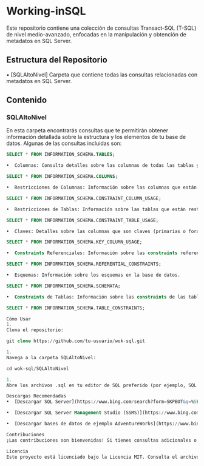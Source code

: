 # Working-inSQL

Este repositorio contiene una colección de consultas Transact-SQL (T-SQL) de nivel medio-avanzado, enfocadas en la manipulación y obtención de metadatos en SQL Server.

## Estructura del Repositorio

•  [SQLAltoNivel] Carpeta que contiene todas las consultas relacionadas con metadatos en SQL Server.


## Contenido

### SQLAltoNivel

En esta carpeta encontrarás consultas que te permitirán obtener información detallada sobre la estructura y los elementos de tu base de datos. Algunas de las consultas incluidas son:

```sql
SELECT * FROM INFORMATION_SCHEMA.TABLES;

•  Columnas: Consulta detalles sobre las columnas de todas las tablas y vistas.

SELECT * FROM INFORMATION_SCHEMA.COLUMNS;

•  Restricciones de Columnas: Información sobre las columnas que están restringidas por una constraint.

SELECT * FROM INFORMATION_SCHEMA.CONSTRAINT_COLUMN_USAGE;

•  Restricciones de Tablas: Información sobre las tablas que están restringidas por una constraint.

SELECT * FROM INFORMATION_SCHEMA.CONSTRAINT_TABLE_USAGE;

•  Claves: Detalles sobre las columnas que son claves (primarias o foráneas).

SELECT * FROM INFORMATION_SCHEMA.KEY_COLUMN_USAGE;

•  Constraints Referenciales: Información sobre las constraints referenciales (claves foráneas).

SELECT * FROM INFORMATION_SCHEMA.REFERENTIAL_CONSTRAINTS;

•  Esquemas: Información sobre los esquemas en la base de datos.

SELECT * FROM INFORMATION_SCHEMA.SCHEMATA;

•  Constraints de Tablas: Información sobre las constraints de las tablas.

SELECT * FROM INFORMATION_SCHEMA.TABLE_CONSTRAINTS;

Cómo Usar
1. 
Clona el repositorio:

git clone https://github.com/tu-usuario/wok-sql.git

1. 
Navega a la carpeta SQLAltoNivel:

cd wok-sql/SQLAltoNivel

1. 
Abre los archivos .sql en tu editor de SQL preferido (por ejemplo, SQL Server Management Studio o Visual Studio Code) y ejecuta las consultas según tus necesidades.

Descargas Recomendadas
•  [Descargar SQL Server](https://www.bing.com/search?form=SKPBOT&q=%5BDescargar%20SQL%20Server%5D%28https%3A%2F%2Fwww.microsoft.com%2Fes-es%2Fsql-server%2Fsql-server-downloads%29): Obtén la última versión de SQL Server.

•  [Descargar SQL Server Management Studio (SSMS)](https://www.bing.com/search?form=SKPBOT&q=%5BDescargar%20SQL%20Server%20Management%20Studio%20%28SSMS%29%5D%28https%3A%2F%2Flearn.microsoft.com%2Fes-es%2Fsql%2Fssms%2Fdownload-sql-server-management-studio-ssms%3Fview%3Dsql-server-ver16%29): Herramienta para gestionar tu infraestructura SQL.

•  [Descargar bases de datos de ejemplo AdventureWorks](https://www.bing.com/search?form=SKPBOT&q=%5BDescargar%20bases%20de%20datos%20de%20ejemplo%20AdventureWorks%5D%28https%3A%2F%2Flearn.microsoft.com%2Fes-es%2Fsql%2Fsamples%2Fadventureworks-install-configure%3Fview%3Dsql-server-ver16%29): Bases de datos de ejemplo para practicar.

Contribuciones
¡Las contribuciones son bienvenidas! Si tienes consultas adicionales o mejoras, no dudes en hacer un fork del repositorio y enviar un pull request.

Licencia
Este proyecto está licenciado bajo la Licencia MIT. Consulta el archivo LICENSE para más detalles.

